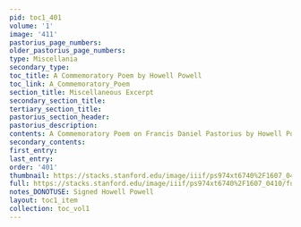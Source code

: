 ```yaml
---
pid: toc1_401
volume: '1'
image: '411'
pastorius_page_numbers: 
older_pastorius_page_numbers: 
type: Miscellania
secondary_type: 
toc_title: A Commemoratory Poem by Howell Powell
toc_link: A_Commemoratory_Poem
section_title: Miscellaneous Excerpt
secondary_section_title: 
tertiary_section_title: 
pastorius_section_header: 
pastorius_description: 
contents: A Commemoratory Poem on Francis Daniel Pastorius by Howell Powell
secondary_contents: 
first_entry: 
last_entry: 
order: '401'
thumbnail: https://stacks.stanford.edu/image/iiif/ps974xt6740%2F1607_0410/full/100,/0/default.jpg
full: https://stacks.stanford.edu/image/iiif/ps974xt6740%2F1607_0410/full/full/0/default.jpg
notes_DONOTUSE: Signed Howell Powell
layout: toc1_item
collection: toc_vol1
---
```

